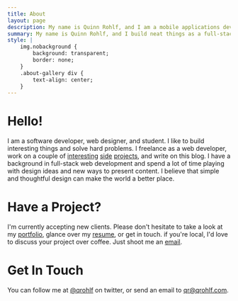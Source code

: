 ```yaml
---
title: About
layout: page
description: My name is Quinn Rohlf, and I am a mobile applications developer, web designer, and student. I like to build interesting things and solve hard problems.
summary: My name is Quinn Rohlf, and I build neat things as a full-stack web developer in Portland, Oregon.
style: |
    img.nobackground {
        background: transparent;
        border: none;
    }
    .about-gallery div {
        text-align: center;
    }
---
```

# Hello!
I am a software developer, web designer, and student. I like to build interesting things and solve hard problems. I freelance as a web developer, work on a couple of  [interesting](http://sidekick.qrohlf.com) [side](https://github.com/qrohlf/Lisst) [projects](https://github.com/qrohlf/rockthang), and write on this blog. I have a background in full-stack web development and spend a lot of time playing with design ideas and new ways to present content. I believe that simple and thoughtful design can make the world a better place.

# Have a Project?
I'm currently accepting new clients. Please don't hesitate to take a look at my [portfolio](/projects), glance over my [resume](http://resume.qrohlf.com), or get in touch. if you're local, I'd love to discuss your project over coffee. Just shoot me an [email](mailto:qr@qrohlf.com).

# Get In Touch
You can follow me at [@qrohlf](https://twitter.com/qrohlf) on twitter, or send an email to [qr@qrohlf.com](mailto:qr@qrohlf.com). 
